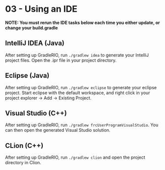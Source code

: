 03 - Using an IDE
====

**NOTE: You must rerun the IDE tasks below each time you either update, or change your build.gradle**

## IntelliJ IDEA (Java)
After setting up GradleRIO, run `./gradlew idea` to generate your IntelliJ project files. Open the .ipr file in your project directory.

## Eclipse (Java)
After setting up GradleRIO, run `./gradlew eclipse` to generate your eclipse project. Start eclipse with the default workspace, and right click in your project explorer -> Add -> Existing Project.

## Visual Studio (C++)
After setting up GradleRIO, run `./gradlew frcUserProgramVisualStudio`. You can then open the generated Visual Studio solution.

## CLion (C++)
After setting up GradleRIO, run `./gradlew clion` and open the project directory in Clion.
